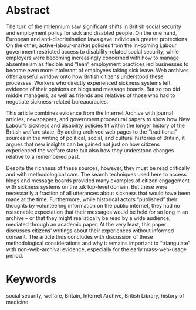 # Abstract

The turn of the millennium saw significant shifts in British social security and employment policy for sick and disabled people. On the one hand, European and anti-discrimination laws gave individuals greater protections. On the other, active-labour-market policies from the in-coming Labour government restricted access to disability-related social security; while employers were becoming increasingly concerned with how to manage absenteeism as flexible and “lean” employment practices led businesses to become even more intolerant of employees taking sick leave. Web archives offer a useful window onto how British citizens understood these processes. Workers who directly experienced sickness systems left evidence of their opinions on blogs and message boards. But so too did middle managers, as well as friends and relatives of those who had to negotiate sickness-related bureaucracies.

This article combines evidence from the Internet Archive with journal articles, newspapers, and government procedural papers to show how New Labour’s sickness and disability policies fit within the longer history of the British welfare state. By adding archived web pages to the “traditional” sources in the writing of political, social, and cultural histories of Britain, it argues that new insights can be gained not just on how citizens experienced the welfare state but also how they understood changes relative to a remembered past.

Despite the richness of these sources, however, they must be read critically and with methodological care. The search techniques used here to access blogs and message boards provided many examples of citizen engagement with sickness systems on the .uk top-level domain. But these were necessarily a fraction of all utterances about sickness that would have been made at the time. Furthermore, while historical actors “published” their thoughts by volunteering information on the public internet, they had no reasonable expectation that their messages would be held for so long in an archive – or that they might realistically be read by a wide audience, mediated through an academic paper. At the very least, this paper discusses citizens’ writings about their experiences without informed consent. The article thus concludes with discussion of these methodological considerations and why it remains important to “triangulate” with non-web-archival evidence, especially for the early mass-web-usage period.

# Keywords

social security, welfare, Britain, Internet Archive, British Library, history of medicine